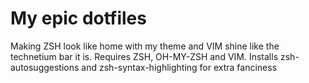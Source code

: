 # My epic dotfiles

Making ZSH look like home with my theme and VIM shine like the technetium bar it is.
Requires ZSH, OH-MY-ZSH and VIM.
Installs zsh-autosuggestions and zsh-syntax-highlighting for extra fanciness
